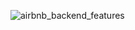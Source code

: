 ![airbnb_backend_features](https://github.com/user-attachments/assets/330e730d-39d3-48e7-ae72-1c52b261acd4)
